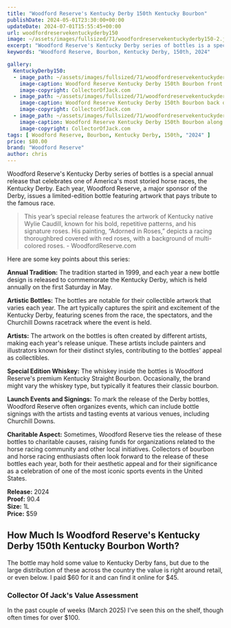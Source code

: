```yaml
---
title: "Woodford Reserve's Kentucky Derby 150th Kentucky Bourbon"
publishDate: 2024-05-01T23:30:00+00:00
updateDate: 2024-07-01T15:55:45+00:00
url: woodfordreservekentuckyderby150
image: ~/assets/images/fullsized/71/woodfordreservekentuckyderby150-2.jpg
excerpt: "Woodford Reserve's Kentucky Derby series of bottles is a special annual release that celebrates one of America's most storied horse races, the Kentucky Derby. "
keywords: "Woodford Reserve, Bourbon, Kentucky Derby, 150th, 2024"

gallery:
  KentuckyDerby150:
  - image_path: ~/assets/images/fullsized/71/woodfordreservekentuckyderby150-2.jpg
    image-caption: Woodford Reserve Kentucky Derby 150th Bourbon front of the bottle
    image-copyright: CollectorOfJack.com
  - image_path: ~/assets/images/fullsized/71/woodfordreservekentuckyderby150-3.jpg
    image-caption: Woodford Reserve Kentucky Derby 150th Bourbon back of the bottle 
    image-copyright: CollectorOfJack.com
  - image_path: ~/assets/images/fullsized/71/woodfordreservekentuckyderby150-1.jpg
    image-caption: Woodford Reserve Kentucky Derby 150th Bourbon along with 3 other years
    image-copyright: CollectorOfJack.com
tags: [ Woodford Reserve, Bourbon, Kentucky Derby, 150th, "2024" ]
price: $80.00
brand: "Woodford Reserve"
author: chris
---
```

Woodford Reserve's Kentucky Derby series of bottles is a special annual release that celebrates one of America's most storied horse races, the Kentucky Derby. Each year, Woodford Reserve, a major sponsor of the Derby, issues a limited-edition bottle featuring artwork that pays tribute to the famous race. 

> This year’s special release features the artwork of Kentucky native Wylie Caudill, known for his bold, repetitive patterns, and his signature roses. His painting, “Adorned in Roses,” depicts a racing thoroughbred covered with red roses, with a background of multi-colored roses. - WoodfordReserve.com

Here are some key points about this series:

**Annual Tradition:** The tradition started in 1999, and each year a new bottle design is released to commemorate the Kentucky Derby, which is held annually on the first Saturday in May.

**Artistic Bottles:** The bottles are notable for their collectible artwork that varies each year. The art typically captures the spirit and excitement of the Kentucky Derby, featuring scenes from the race, the spectators, and the Churchill Downs racetrack where the event is held.

**Artists:** The artwork on the bottles is often created by different artists, making each year's release unique. These artists include painters and illustrators known for their distinct styles, contributing to the bottles' appeal as collectibles.

**Special Edition Whiskey:** The whiskey inside the bottles is Woodford Reserve's premium Kentucky Straight Bourbon. Occasionally, the brand might vary the whiskey type, but typically it features their classic bourbon.

**Launch Events and Signings:** To mark the release of the Derby bottles, Woodford Reserve often organizes events, which can include bottle signings with the artists and tasting events at various venues, including Churchill Downs.

**Charitable Aspect:** Sometimes, Woodford Reserve ties the release of these bottles to charitable causes, raising funds for organizations related to the horse racing community and other local initiatives.
Collectors of bourbon and horse racing enthusiasts often look forward to the release of these bottles each year, both for their aesthetic appeal and for their significance as a celebration of one of the most iconic sports events in the United States.

**Release:** 2024  
**Proof:** 90.4  
**Size:** 1L  
**Price:** $59  

## How Much Is Woodford Reserve's Kentucky Derby 150th Kentucky Bourbon Worth?
The bottle may hold some value to Kentucky Derby fans, but due to the large distribution of these across the country the value is right around retail, or even below. I paid $60 for it and can find it online for $45.
 
### Collector Of Jack's Value Assessment

In the past couple of weeks (March 2025) I've seen this on the shelf, though often times for over $100.


